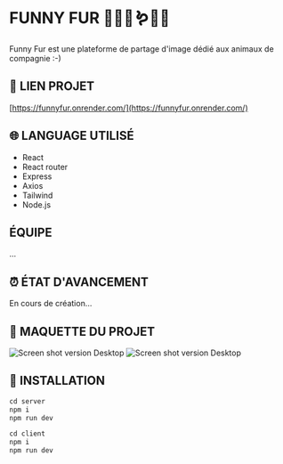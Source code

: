 # FUNNY FUR 🐩🦋🦜🪱🦢🐝

Funny Fur est une plateforme de partage d'image dédié aux animaux de compagnie :-)

## 🔗 LIEN PROJET

[https://funnyfur.onrender.com/](https://funnyfur.onrender.com/)

## 🌐 LANGUAGE UTILISÉ

- React
- React router
- Express
- Axios
- Tailwind
- Node.js

## ÉQUIPE

...

## ⏰ ÉTAT D'AVANCEMENT

En cours de création…

## 👀 MAQUETTE DU PROJET

![Screen shot version Desktop](src/assets/img/1.jpg)
![Screen shot version Desktop](src/assets/img/2.jpg)

## 💾 INSTALLATION

```js
cd server
npm i
npm run dev

cd client
npm i
npm run dev
```
